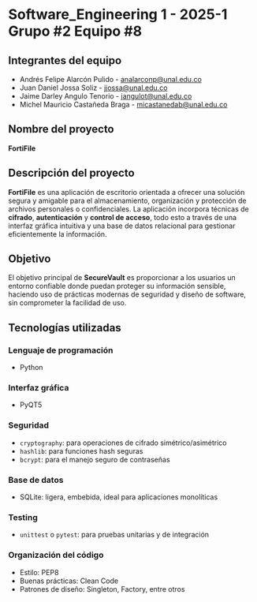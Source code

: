 # Software_Engineering 1 - 2025-1 Grupo #2 Equipo #8

## Integrantes del equipo

- Andrés Felipe Alarcón Pulido - analarconp@unal.edu.co
- Juan Daniel Jossa Soliz - jjossa@unal.edu.co
- Jaime Darley Angulo Tenorio - jangulot@unal.edu.co
- Michel Mauricio Castañeda Braga - micastanedab@unal.edu.co

## Nombre del proyecto  
**FortiFile**

## Descripción del proyecto  
**FortiFile** es una aplicación de escritorio orientada a ofrecer una solución segura y amigable para el almacenamiento, organización y protección de archivos personales o confidenciales. La aplicación incorpora técnicas de **cifrado**, **autenticación** y **control de acceso**, todo esto a través de una interfaz gráfica intuitiva y una base de datos relacional para gestionar eficientemente la información.

## Objetivo  
El objetivo principal de **SecureVault** es proporcionar a los usuarios un entorno confiable donde puedan proteger su información sensible, haciendo uso de prácticas modernas de seguridad y diseño de software, sin comprometer la facilidad de uso.

## Tecnologías utilizadas

### Lenguaje de programación
- Python

### Interfaz gráfica
- PyQT5

### Seguridad
- `cryptography`: para operaciones de cifrado simétrico/asimétrico  
- `hashlib`: para funciones hash seguras  
- `bcrypt`: para el manejo seguro de contraseñas  

### Base de datos
- SQLite: ligera, embebida, ideal para aplicaciones monolíticas  

### Testing
- `unittest` o `pytest`: para pruebas unitarias y de integración  

### Organización del código
- Estilo: PEP8  
- Buenas prácticas: Clean Code  
- Patrones de diseño: Singleton, Factory, entre otros
